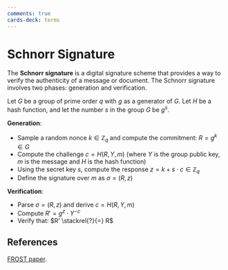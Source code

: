 ```yaml
---
comments: true
cards-deck: terms
---
```

# Schnorr Signature []()

The **Schnorr signature** is a digital signature scheme that provides a way to verify the authenticity of a message or 
document. The Schnorr signature involves two phases: generation and verification.

Let $G$ be a group of prime order $q$ with $g$ as a generator of $G$. Let $H$ be a hash function, and let the number $s$ in the group
$G$ be $g^s$.

**Generation**:

- Sample a random nonce $k \in \mathbb{Z}_q$ and compute the commitment: $R = g^k \in G$
- Compute the challenge $c = H(R, Y, m)$  (where $Y$ is the group public key, $m$ is the message and $H$ is the hash function)
- Using the secret key $s$, compute the response $z = k + s \cdot c \in \mathbb{Z}_q$
- Define the signature over $m$ as $\sigma = (R, z)$

**Verification**:

- Parse $\sigma = (R, z)$ and derive $c = H(R, Y, m)$
- Compute $R' = g^z \cdot Y^{-c}$
- Verify that: $R' \stackrel{?}{=} R$

[](1724491474259)

## References

[FROST paper](https://eprint.iacr.org/2020/852.pdf).
